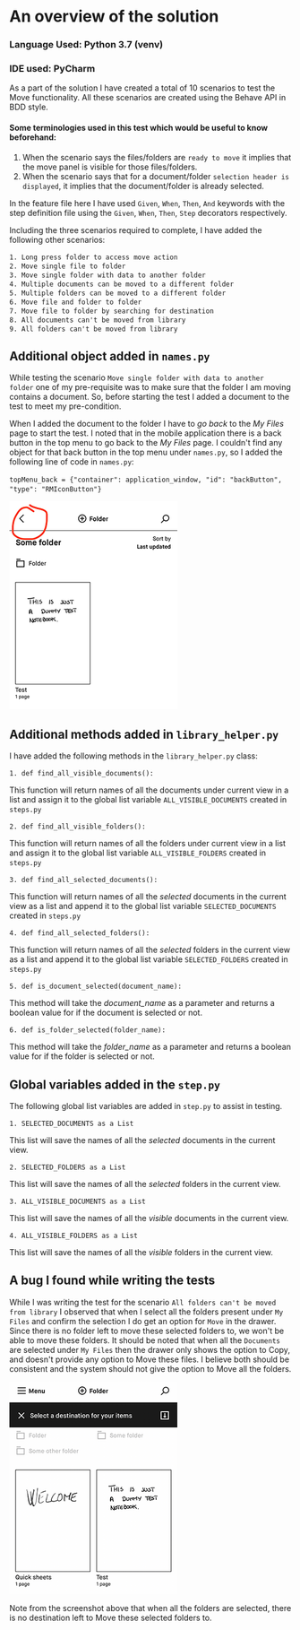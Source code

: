 An overview of the solution
===

### Language Used: Python 3.7 (venv)
### IDE used: PyCharm 


As a part of the solution I have created a total of 10 scenarios to test the Move functionality. 
All these scenarios are created using the Behave API in BDD style. 

#### Some terminologies used in this test which would be useful to know beforehand:
1. When the scenario says the files/folders are `ready to move` it implies that the move panel is visible for those files/folders.
2. When the scenario says that for a document/folder `selection header is displayed`, it implies that the document/folder is already selected.

In the feature file here I have used `Given`, `When`, `Then`, `And` keywords with the step definition file using the `Given`, `When`, `Then`, `Step` decorators respectively.

Including the three scenarios required to complete, I have added the following other scenarios:

    1. Long press folder to access move action
    2. Move single file to folder
    3. Move single folder with data to another folder
    4. Multiple documents can be moved to a different folder
    5. Multiple folders can be moved to a different folder
    6. Move file and folder to folder
    7. Move file to folder by searching for destination
    8. All documents can't be moved from library
    9. All folders can't be moved from library

Additional object added in `names.py`
---
While testing the scenario `Move single folder with data to another folder` one of my pre-requisite was to make sure that the folder I am moving contains a document. So, before starting the test I added a document to the test to meet my pre-condition. 

When I added the document to the folder I have to _go back_ to the _My Files_ page to start the test. I noted that in the mobile application there is a back button in the top menu to go back to the _My Files_ page. 
I couldn't find any object for that back button in the top menu under `names.py`, so I added the following line of code in `names.py`:

`topMenu_back = {"container": application_window, "id": "backButton", "type": "RMIconButton"}`

![Back_Button](resources/backButton.png)

Additional methods added in `library_helper.py`
---
I have added the following methods in the `library_helper.py` class:

    1. def find_all_visible_documents():

This function will return names of all the documents under current view in a list and assign it to the global list variable `ALL_VISIBLE_DOCUMENTS` created in `steps.py`

    2. def find_all_visible_folders():

This function will return names of all the folders under current view in a list and assign it to the global list variable `ALL_VISIBLE_FOLDERS` created in `steps.py`

    3. def find_all_selected_documents():

This function will return names of all the _selected_ documents in the current view as a list and append it to the global list variable `SELECTED_DOCUMENTS` created in `steps.py`

    4. def find_all_selected_folders():

This function will return names of all the _selected_ folders in the current view as a list and append it to the global list variable `SELECTED_FOLDERS` created in `steps.py`

    5. def is_document_selected(document_name):

This method will take the _document_name_ as a parameter and returns a boolean value for if the document is selected or not.

    6. def is_folder_selected(folder_name):

This method will take the _folder_name_ as a parameter and returns a boolean value for if the folder is selected or not.

Global variables added in the `step.py`
---

The following global list variables are added in `step.py` to assist in testing.

    1. SELECTED_DOCUMENTS as a List
This list will save the names of all the _selected_ documents in the current view.

    2. SELECTED_FOLDERS as a List
This list will save the names of all the _selected_ folders in the current view.
    
    3. ALL_VISIBLE_DOCUMENTS as a List
This list will save the names of all the _visible_ documents in the current view.

    4. ALL_VISIBLE_FOLDERS as a List
This list will save the names of all the _visible_ folders in the current view.

A bug I found while writing the tests
---
While I was writing the test for the scenario `All folders can't be moved from library` I observed that when I select all the folders present under `My Files` and confirm the selection I do get an option for `Move` in the drawer. 
Since there is no folder left to move these selected folders to, we won't be able to move these folders. 
It should be noted that when all the `Documents` are selected under `My Files` then the drawer only shows the option to Copy, and doesn't provide any option to Move these files.
I believe both should be consistent and the system should not give the option to Move all the folders.

![Bug_Screenshot](resources/bug_multipleFolder.png)

Note from the screenshot above that when all the folders are selected, there is no destination left to Move these selected folders to. 
